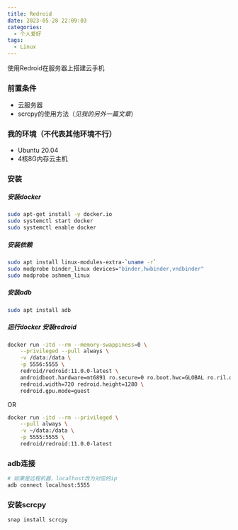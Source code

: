 ```yaml
---
title: Redroid
date: 2023-05-28 22:09:03
categories:
  - 个人爱好
tags: 
  - Linux
---
```


使用Redroid在服务器上搭建云手机

### 前置条件
* 云服务器
* scrcpy的使用方法（*见我的另外一篇文章*）

### 我的环境（不代表其他环境不行）
* Ubuntu 20.04
* 4核8G内存云主机

<!-- more -->

### 安装

##### 安装docker

``` bash
sudo apt-get install -y docker.io
sudo systemctl start docker
sudo systemctl enable docker
```

##### 安装依赖

``` bash
sudo apt install linux-modules-extra-`uname -r`
sudo modprobe binder_linux devices="binder,hwbinder,vndbinder"
sudo modprobe ashmem_linux
```

##### 安装adb

``` bash
sudo apt install adb
```

##### 运行docker 安装redroid
``` bash
docker run -itd --rm --memory-swappiness=0 \
    --privileged --pull always \
    -v /data:/data \
    -p 5556:5555 \
    redroid/redroid:11.0.0-latest \
    androidboot.hardware=mt6891 ro.secure=0 ro.boot.hwc=GLOBAL ro.ril.oem.imei=861503068361145 ro.ril.oem.imei1=861503068361145 ro.ril.oem.imei2=861503068361148 ro.ril.miui.imei0=861503068361148 ro.product.manufacturer=Xiaomi ro.build.product=chopin \
    redroid.width=720 redroid.height=1280 \
    redroid.gpu.mode=guest
```

OR

``` bash
docker run -itd --rm --privileged \
    --pull always \
    -v ~/data:/data \
    -p 5555:5555 \
    redroid/redroid:11.0.0-latest
```

### adb连接
``` bash
# 如果是远程机器，localhost改为对应的ip
adb connect localhost:5555
```

### 安装scrcpy
``` bash
snap install scrcpy
```
